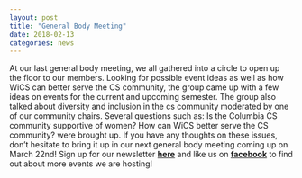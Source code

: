 ```yaml
---
layout: post
title: "General Body Meeting"
date: 2018-02-13
categories: news
---
```


At our last general body meeting, we all gathered into a circle to open up the floor to our members. Looking for possible event ideas as well as how WiCS can better serve the CS community, the group came up with a few ideas on events for the current and upcoming semester. The group also talked about diversity and inclusion in the cs community moderated by one of our community chairs. Several questions such as: Is the Columbia CS community supportive of women? How can WiCS better serve the CS community? were brought up. If you have any thoughts on these issues, don’t hesitate to bring it up in our next general body meeting coming up on March 22nd!
Sign up for our newsletter [**here**][mailinglist] and like us on [**facebook**][facebook] to find out about more events we are hosting!


[mailinglist]: http://columbia.us9.list-manage.com/subscribe?u=4c6a1c710f8ab9cce10272368&id=593b5faa43
[facebook]:https://www.facebook.com/CUWICS
